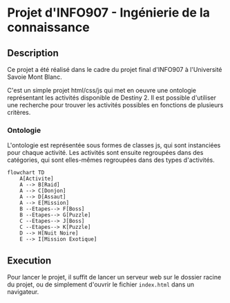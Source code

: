 # Projet d'INFO907 - Ingénierie de la connaissance

## Description

Ce projet a été réalisé dans le cadre du projet final d'INFO907 à l'Université Savoie Mont Blanc.

C'est un simple projet html/css/js qui met en oeuvre une ontologie représentant les activités disponible de Destiny 2.
Il est possible d'utiliser une recherche pour trouver les activités possibles en fonctions de plusieurs critères.

### Ontologie

L'ontologie est représentée sous formes de classes js, qui sont instanciées pour chaque activité. Les activités sont ensuite regroupées dans des catégories, qui sont elles-mêmes regroupées dans des types d'activités.

```mermaid
flowchart TD
    A[Activite] 
    A --> B[Raid]
    A --> C[Donjon]
    A --> D[Assaut]
    A --> E[Mission]
    B --Etapes--> F[Boss]
    B --Etapes--> G[Puzzle]
    C --Etapes--> J[Boss]
    C --Etapes--> K[Puzzle]
    D --> H[Nuit Noire]
    E --> I[Mission Exotique]
```

## Execution

Pour lancer le projet, il suffit de lancer un serveur web sur le dossier racine du projet, ou de simplement d'ouvrir le fichier `index.html` dans un navigateur.